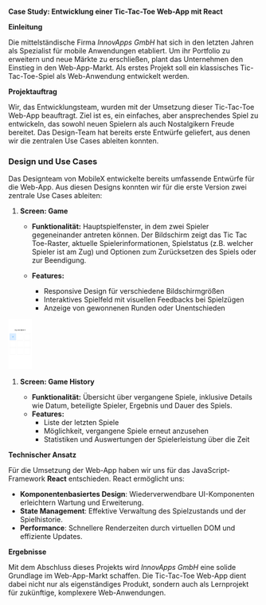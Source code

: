 **Case Study: Entwicklung einer Tic-Tac-Toe Web-App mit React**

**Einleitung**

Die mittelständische Firma _InnovApps GmbH_ hat sich in den letzten Jahren als Spezialist für mobile Anwendungen etabliert. Um ihr Portfolio zu erweitern und neue Märkte zu erschließen, plant das Unternehmen den Einstieg in den Web-App-Markt. Als erstes Projekt soll ein klassisches Tic-Tac-Toe-Spiel als Web-Anwendung entwickelt werden.

**Projektauftrag**

Wir, das Entwicklungsteam, wurden mit der Umsetzung dieser Tic-Tac-Toe Web-App beauftragt. Ziel ist es, ein einfaches, aber ansprechendes Spiel zu entwickeln, das sowohl neuen Spielern als auch Nostalgikern Freude bereitet. Das Design-Team hat bereits erste Entwürfe geliefert, aus denen wir die zentralen Use Cases ableiten konnten.

### Design und Use Cases

Das Designteam von MobileX entwickelte bereits umfassende Entwürfe für die Web-App. Aus diesen Designs konnten wir für die erste Version zwei zentrale Use Cases ableiten:

1. **Screen: Game**

   - **Funktionalität:** Hauptspielfenster, in dem zwei Spieler gegeneinander antreten können. Der Bildschirm zeigt das Tic Tac Toe-Raster, aktuelle Spielerinformationen, Spielstatus (z.B. welcher Spieler ist am Zug) und Optionen zum Zurücksetzen des Spiels oder zur Beendigung.

   - **Features:**
     - Responsive Design für verschiedene Bildschirmgrößen
     - Interaktives Spielfeld mit visuellen Feedbacks bei Spielzügen
     - Anzeige von gewonnenen Runden oder Unentschieden

<img src="assets/use-case-1-0.png" alt="Alternativtext" title="Titel" height="100" />

1. **Screen: Game History**

   - **Funktionalität:** Übersicht über vergangene Spiele, inklusive Details wie Datum, beteiligte Spieler, Ergebnis und Dauer des Spiels.
   - **Features:**
     - Liste der letzten Spiele
     - Möglichkeit, vergangene Spiele erneut anzusehen
     - Statistiken und Auswertungen der Spielerleistung über die Zeit

**Technischer Ansatz**

Für die Umsetzung der Web-App haben wir uns für das JavaScript-Framework **React** entschieden. React ermöglicht uns:

- **Komponentenbasiertes Design**: Wiederverwendbare UI-Komponenten erleichtern Wartung und Erweiterung.
- **State Management**: Effektive Verwaltung des Spielzustands und der Spielhistorie.
- **Performance**: Schnellere Renderzeiten durch virtuellen DOM und effiziente Updates.

**Ergebnisse**

Mit dem Abschluss dieses Projekts wird _InnovApps GmbH_ eine solide Grundlage im Web-App-Markt schaffen. Die Tic-Tac-Toe Web-App dient dabei nicht nur als eigenständiges Produkt, sondern auch als Lernprojekt für zukünftige, komplexere Web-Anwendungen.
